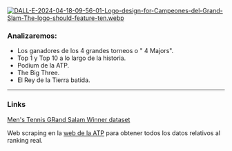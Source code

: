 [![DALL-E-2024-04-18-09-56-01-Logo-design-for-Campeones-del-Grand-Slam-The-logo-should-feature-ten.webp](https://i.postimg.cc/4yk5W4wt/DALL-E-2024-04-18-09-56-01-Logo-design-for-Campeones-del-Grand-Slam-The-logo-should-feature-ten.webp)](https://postimg.cc/Q9m1t32x)

### Analizaremos:

- Los ganadores de los 4 grandes torneos  o " 4 Majors".
- Top 1 y Top 10 a lo largo de la historia.
- Podium de la ATP.
- The Big Three.
- El Rey de la Tierra batida.

****
### Links

[Men's Tennis GRand Salam Winner dataset](https://www.kaggle.com/datasets/wonduk/mens-tennis-grand-slam-winner-dataset)

Web scraping en la [web de la ATP](https://www.atptour.com/es") para obtener todos los datos relativos al ranking real.
